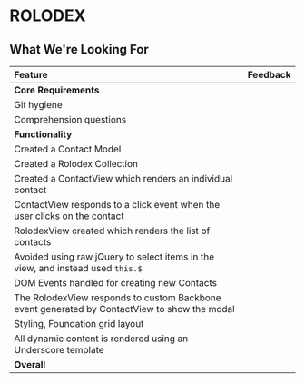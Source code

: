 # ROLODEX
## What We're Looking For

| Feature | Feedback    |
| :------------- | :------------- |
| **Core Requirements** |  |
| Git hygiene |  |
| Comprehension questions	|  |
| **Functionality** |  |
| Created a Contact Model  |  |
| Created a Rolodex Collection |  |
| Created a ContactView which renders an individual contact |  |
| ContactView responds to a click event when the user clicks on the contact |  |
| RolodexView created which renders the list of contacts |  |
| Avoided using raw jQuery to select items in the view, and instead used `this.$` |  |
| DOM Events handled for creating new Contacts |  |
| The RolodexView responds to custom Backbone event generated by ContactView to show the modal |  |
| Styling, Foundation grid layout |  |
| All dynamic content is rendered using an Underscore template |  |
| **Overall** |  |
